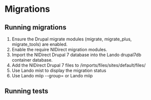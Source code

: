 # Migrations

## Running migrations

1. Ensure the Drupal migrate modules (migrate, migrate_plus, migrate_tools) 
are enabled.
2. Enable the require NIDirect migration modules.
3. Import the NIDirect Drupal 7 database into the Lando drupal7db container database.
4. Add the NIDirect Drupal 7 files to /imports/files/sites/default/files/
5. Use Lando mist to display the migration status
6. Use Lando miip --group=<group name> or Lando miip <individual migration>

## Running tests
<TBC>